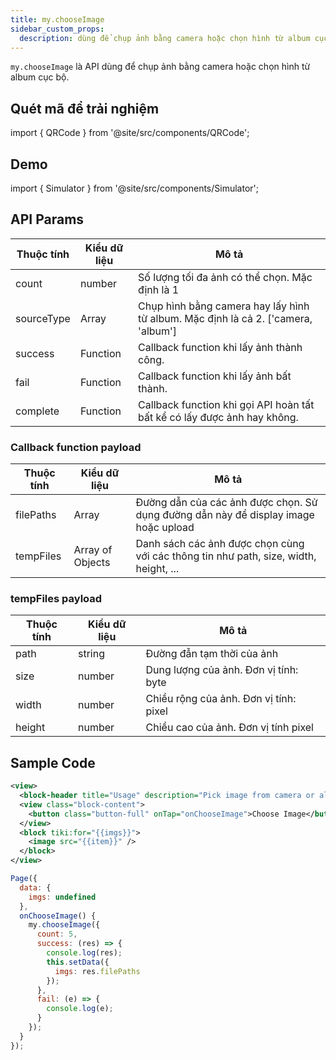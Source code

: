 ```yaml
---
title: my.chooseImage
sidebar_custom_props:
  description: dùng để chụp ảnh bằng camera hoặc chọn hình từ album cục bộ
---
```


`my.chooseImage` là API dùng để chụp ảnh bằng camera hoặc chọn hình từ album cục bộ.

## Quét mã để trải nghiệm

import { QRCode } from '@site/src/components/QRCode';

<QRCode page="pages/api/image-picker/index" />

## Demo

import { Simulator } from '@site/src/components/Simulator';

<Simulator page="pages/api/image-picker/index" />

## API Params

| Thuộc tính | Kiểu dữ liệu | Mô tả                                                                             |
| ---------- | ------------ | --------------------------------------------------------------------------------- |
| count      | number       | Số lượng tối đa ảnh có thể chọn. Mặc định là 1                                    |
| sourceType | Array        | Chụp hình bằng camera hay lấy hình từ album. Mặc định là cả 2. ['camera, 'album'] |
| success    | Function     | Callback function khi lấy ảnh thành công.                                         |
| fail       | Function     | Callback function khi lấy ảnh bất thành.                                          |
| complete   | Function     | Callback function khi gọi API hoàn tất bất kể có lấy được ảnh hay không.          |

### Callback function payload

| Thuộc tính | Kiểu dữ liệu     | Mô tả                                                                                 |
| ---------- | ---------------- | ------------------------------------------------------------------------------------- |
| filePaths  | Array            | Đường dẫn của các ảnh được chọn. Sử dụng đường dẫn này để display image hoặc upload   |
| tempFiles  | Array of Objects | Danh sách các ảnh được chọn cùng với các thông tin như path, size, width, height, ... |

### tempFiles payload

| Thuộc tính | Kiểu dữ liệu | Mô tả                                  |
| ---------- | ------------ | -------------------------------------- |
| path       | string       | Đường đẫn tạm thời của ảnh             |
| size       | number       | Dung lượng của ảnh. Đơn vị tính: byte  |
| width      | number       | Chiều rộng của ảnh. Đơn vị tính: pixel |
| height     | number       | Chiều cao của ảnh. Đơn vị tính pixel   |

## Sample Code

```xml
<view>
  <block-header title="Usage" description="Pick image from camera or albums" />
  <view class="block-content">
    <button class="button-full" onTap="onChooseImage">Choose Image</button>
  </view>
  <block tiki:for="{{imgs}}">
    <image src="{{item}}" />
  </block>
</view>
```

```js
Page({
  data: {
    imgs: undefined
  },
  onChooseImage() {
    my.chooseImage({
      count: 5,
      success: (res) => {
        console.log(res);
        this.setData({
          imgs: res.filePaths
        });
      },
      fail: (e) => {
        console.log(e);
      }
    });
  }
});
```

<!---
<img style={{maxWidth: 414}} alt="choose-image" src="/img/choose-image.gif"/>
--->
